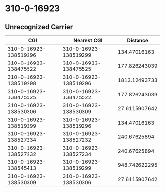 # 310-0-16923
## Unrecognized Carrier


| CGI | Nearest CGI | Distance |
|-----|-------------|----------|
| 310-0-16923-138519296 | 310-0-16923-138519299 | 134.47016163 |
| 310-0-16923-138475522 | 310-0-16923-138475525 | 177.826243039 |
| 310-0-16923-138519298 | 310-0-16923-138519296 | 1813.12493733 |
| 310-0-16923-138475525 | 310-0-16923-138475522 | 177.826243039 |
| 310-0-16923-138530306 | 310-0-16923-138530309 | 27.6115907642 |
| 310-0-16923-138519299 | 310-0-16923-138519296 | 134.47016163 |
| 310-0-16923-138527234 | 310-0-16923-138527232 | 240.67625894 |
| 310-0-16923-138527232 | 310-0-16923-138527234 | 240.67625894 |
| 310-0-16923-138545413 | 310-0-16923-138519299 | 948.742622295 |
| 310-0-16923-138530309 | 310-0-16923-138530306 | 27.6115907642 |

